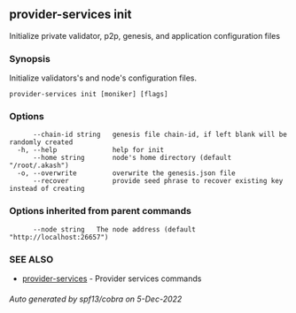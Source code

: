 ## provider-services init

Initialize private validator, p2p, genesis, and application configuration files

### Synopsis

Initialize validators's and node's configuration files.

```
provider-services init [moniker] [flags]
```

### Options

```
      --chain-id string   genesis file chain-id, if left blank will be randomly created
  -h, --help              help for init
      --home string       node's home directory (default "/root/.akash")
  -o, --overwrite         overwrite the genesis.json file
      --recover           provide seed phrase to recover existing key instead of creating
```

### Options inherited from parent commands

```
      --node string   The node address (default "http://localhost:26657")
```

### SEE ALSO

* [provider-services](provider-services.md)	 - Provider services commands

###### Auto generated by spf13/cobra on 5-Dec-2022
